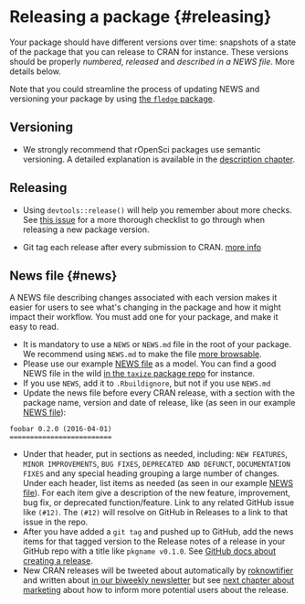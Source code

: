 # Releasing a package {#releasing}

<div class="summaryblock">
<p>Your package should have different versions over time: snapshots of a state of the package that you can release to CRAN for instance. These versions should be properly <em>numbered</em>, <em>released</em> and <em>described in a NEWS file</em>. More details below.</p>
<p>Note that you could streamline the process of updating NEWS and versioning your package by using <a href="https://github.com/krlmlr/fledge">the <code>fledge</code> package</a>.</p>
</div>

## Versioning

* We strongly recommend that rOpenSci packages use semantic versioning. A detailed explanation is available in the [description chapter](http://r-pkgs.had.co.nz/description.html#version).

## Releasing

* Using `devtools::release()` will help you remember about more checks. See [this issue](https://github.com/r-lib/usethis/issues/338) for a more thorough checklist to go through when releasing a new package version.

* Git tag each release after every submission to CRAN. [more info](https://help.github.com/articles/creating-releases/)


## News file {#news}

A NEWS file describing changes associated with each version makes it easier for users to see what's changing in the package and how it might impact their workflow. You must add one for your package, and make it easy to read.

* It is mandatory to use a `NEWS` or `NEWS.md` file in the root of your package. We recommend using `NEWS.md` to make the file [more browsable](http://happygitwithr.com/repo-browsability.html).
* Please use our example [NEWS file](#newstemplate) as a model. You can find a good NEWS file in the wild [in the `taxize` package repo](https://github.com/ropensci/taxize/blob/master/NEWS.md) for instance.
* If you use `NEWS`, add it to `.Rbuildignore`, but not if you use `NEWS.md`
* Update the news file before every CRAN release, with a section with the package name, version and date of release, like (as seen in our example [NEWS file](#newstemplate)):

```
foobar 0.2.0 (2016-04-01)
=========================
```

* Under that header, put in sections as needed, including: `NEW FEATURES`, `MINOR IMPROVEMENTS`, `BUG FIXES`, `DEPRECATED AND DEFUNCT`, `DOCUMENTATION FIXES` and any special heading grouping a large number of changes. Under each header, list items as needed (as seen in our example [NEWS file](#newstemplate)). For each item give
a description of the new feature, improvement, bug fix, or deprecated function/feature. Link
to any related GitHub issue like `(#12)`. The `(#12)` will resolve on GitHub in Releases to a link to that issue in the repo.
* After you have added a `git tag` and pushed up to GitHub, add the news items for that tagged version to the Release notes of a release in your GitHub repo with a title like `pkgname v0.1.0`. See [GitHub docs about creating a release](https://help.github.com/articles/creating-releases/).
* New CRAN releases will be tweeted about automatically by [roknowtifier](https://twitter.com/roknowtifier) and written about [in our biweekly newsletter](https://ropensci.github.io/biweekly/) but see [next chapter about marketing](#marketing) about how to inform more potential users about the release.
